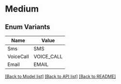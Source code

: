 # Medium

## Enum Variants

| Name | Value |
|---- | -----|
| Sms | SMS |
| VoiceCall | VOICE_CALL |
| Email | EMAIL |


[[Back to Model list]](../README.md#documentation-for-models) [[Back to API list]](../README.md#documentation-for-api-endpoints) [[Back to README]](../README.md)


